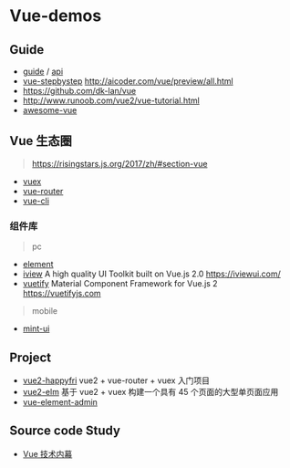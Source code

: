 # Vue-demos

## Guide

- [guide](https://cn.vuejs.org/v2/guide/) / [api](https://cn.vuejs.org/v2/api/)
- [vue-stepbystep](https://github.com/malun666/vue-stepbystep) http://aicoder.com/vue/preview/all.html
- https://github.com/dk-lan/vue
- http://www.runoob.com/vue2/vue-tutorial.html
- [awesome-vue](https://github.com/vuejs/awesome-vue)

## Vue 生态圈

> https://risingstars.js.org/2017/zh/#section-vue

- [vuex](https://github.com/vuejs/vuex)
- [vue-router](https://github.com/vuejs/vue-router)
- [vue-cli](https://github.com/vuejs/vue-cli)

### 组件库

> pc

- [element](https://github.com/ElemeFE/element)
- [iview](https://github.com/iview/iview) A high quality UI Toolkit built on Vue.js 2.0 https://iviewui.com/
- [vuetify](https://github.com/vuetifyjs/vuetify) Material Component Framework for Vue.js 2 https://vuetifyjs.com

> mobile

- [mint-ui](https://github.com/ElemeFE/mint-ui/)

## Project

- [vue2-happyfri](https://github.com/bailicangdu/vue2-happyfri) vue2 + vue-router + vuex 入门项目
- [vue2-elm](https://github.com/bailicangdu/vue2-elm)
  基于 vue2 + vuex 构建一个具有 45 个页面的大型单页面应用
- [vue-element-admin](https://github.com/PanJiaChen/vue-element-admin)

## Source code Study

- [Vue 技术内幕](http://hcysun.me/vue-design/)
